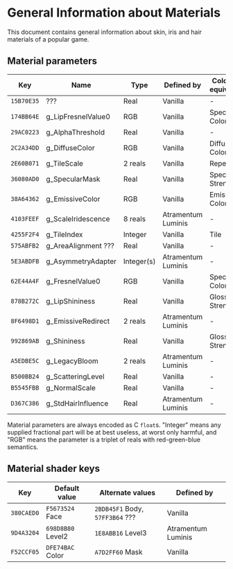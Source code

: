 # General Information about Materials

This document contains general information about skin, iris and hair materials of a popular game.

## Material parameters

| Key        | Name                | Type       | Defined by         | Color set equivalent |
|------------|---------------------|------------|--------------------|----------------------|
| `15B70E35` | ???                 | Real       | Vanilla            | -                    |
| `174BB64E` | g_LipFresnelValue0  | RGB        | Vanilla            | Specular Color       |
| `29AC0223` | g_AlphaThreshold    | Real       | Vanilla            | -                    |
| `2C2A34DD` | g_DiffuseColor      | RGB        | Vanilla            | Diffuse Color        |
| `2E60B071` | g_TileScale         | 2 reals    | Vanilla            | Repeat               |
| `36080AD0` | g_SpecularMask      | Real       | Vanilla            | Specular Strength    |
| `38A64362` | g_EmissiveColor     | RGB        | Vanilla            | Emissive Color       |
| `4103FEEF` | g_ScaleIridescence  | 8 reals    | Atramentum Luminis | -                    |
| `4255F2F4` | g_TileIndex         | Integer    | Vanilla            | Tile                 |
| `575ABFB2` | g_AreaAlignment ??? | Real       | Vanilla            | -                    |
| `5E3ABDFB` | g_AsymmetryAdapter  | Integer(s) | Atramentum Luminis | -                    |
| `62E44A4F` | g_FresnelValue0     | RGB        | Vanilla            | Specular Color       |
| `878B272C` | g_LipShininess      | Real       | Vanilla            | Gloss Strength       |
| `8F6498D1` | g_EmissiveRedirect  | 2 reals    | Atramentum Luminis | -                    |
| `992869AB` | g_Shininess         | Real       | Vanilla            | Gloss Strength       |
| `A5EDBE5C` | g_LegacyBloom       | 2 reals    | Atramentum Luminis | -                    |
| `B500BB24` | g_ScatteringLevel   | Real       | Vanilla            | -                    |
| `B5545FBB` | g_NormalScale       | Real       | Vanilla            | -                    |
| `D367C386` | g_StdHairInfluence  | Real       | Atramentum Luminis | -                    |

Material parameters are always encoded as C `float`s. "Integer" means any supplied fractional part will be at best useless, at worst only harmful, and "RGB" means the parameter is a triplet of reals with red-green-blue semantics.

## Material shader keys

| Key        | Default value     | Alternate values                | Defined by         |
|------------|-------------------|---------------------------------|--------------------|
| `380CAED0` | `F5673524` Face   | `2BDB45F1` Body, `57FF3B64` ??? | Vanilla            |
| `9D4A3204` | `698D8B80` Level2 | `1E8ABB16` Level3               | Atramentum Luminis |
| `F52CCF05` | `DFE74BAC` Color  | `A7D2FF60` Mask                 | Vanilla            |
